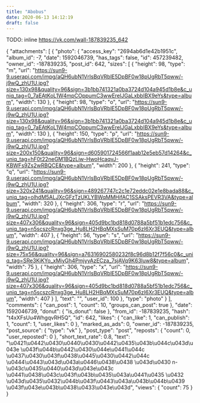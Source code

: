 ```yaml
---
title: "Abobus"
date: 2020-06-13 14:12:19
draft: false
---
```


TODO: inline https://vk.com/wall-187839235_642

{
  "attachments": [
    {
      "photo": {
        "access_key": "2694ab6d1e42b1951c",
        "album_id": -7,
        "date": 1592046739,
        "has_tags": false,
        "id": 457239482,
        "owner_id": -187839235,
        "post_id": 642,
        "sizes": [
          {
            "height": 98,
            "type": "m",
            "url": "https://sun9-9.userapi.com/impg/aQH6ubN1VrIsBqVRblE5DpBF0w18pUgRbT5pww/-j9wQ_zhU1U.jpg?size=130x98&quality=96&sign=3b1bb741321a0ba3724d104a945d1b8e&c_uniq_tag=0_7aEAtKoL1W4mpCOppumC3wwErelJGaLxbbIBX9eYs&type=album",
            "width": 130
          },
          {
            "height": 98,
            "type": "o",
            "url": "https://sun9-9.userapi.com/impg/aQH6ubN1VrIsBqVRblE5DpBF0w18pUgRbT5pww/-j9wQ_zhU1U.jpg?size=130x98&quality=96&sign=3b1bb741321a0ba3724d104a945d1b8e&c_uniq_tag=0_7aEAtKoL1W4mpCOppumC3wwErelJGaLxbbIBX9eYs&type=album",
            "width": 130
          },
          {
            "height": 150,
            "type": "p",
            "url": "https://sun9-9.userapi.com/impg/aQH6ubN1VrIsBqVRblE5DpBF0w18pUgRbT5pww/-j9wQ_zhU1U.jpg?size=200x150&quality=96&sign=d605901724566f1aab12e5eb57d14264&c_uniq_tag=hF0t22neGM1BQzLiw-HwoHcaqvJ-KBWFs9Zs2wRBQCE&type=album",
            "width": 200
          },
          {
            "height": 241,
            "type": "q",
            "url": "https://sun9-9.userapi.com/impg/aQH6ubN1VrIsBqVRblE5DpBF0w18pUgRbT5pww/-j9wQ_zhU1U.jpg?size=320x241&quality=96&sign=489267747c2c1e72eddc02e1e8bada88&c_uniq_tag=olhdM5ALJXcGFzTzUKLYBWqMMHifAC1SSAksPEVR3VA&type=album",
            "width": 320
          },
          {
            "height": 306,
            "type": "r",
            "url": "https://sun9-9.userapi.com/impg/aQH6ubN1VrIsBqVRblE5DpBF0w18pUgRbT5pww/-j9wQ_zhU1U.jpg?size=407x306&quality=96&sign=405d9bc1bd818d0788a5bf51b1edc756&c_uniq_tag=n5scszcRnxg3ge_Hu8LH2HBqMXsSuM70p6zI6Xr3EUQ&type=album",
            "width": 407
          },
          {
            "height": 56,
            "type": "s",
            "url": "https://sun9-9.userapi.com/impg/aQH6ubN1VrIsBqVRblE5DpBF0w18pUgRbT5pww/-j9wQ_zhU1U.jpg?size=75x56&quality=96&sign=a76316902580232f8c96d8b12f7f56c0&c_uniq_tag=SRe3KjKYo_xMjyGh4PmjyyAzECza_7sjAVq9K63luw8&type=album",
            "width": 75
          },
          {
            "height": 306,
            "type": "x",
            "url": "https://sun9-9.userapi.com/impg/aQH6ubN1VrIsBqVRblE5DpBF0w18pUgRbT5pww/-j9wQ_zhU1U.jpg?size=407x306&quality=96&sign=405d9bc1bd818d0788a5bf51b1edc756&c_uniq_tag=n5scszcRnxg3ge_Hu8LH2HBqMXsSuM70p6zI6Xr3EUQ&type=album",
            "width": 407
          }
        ],
        "text": "",
        "user_id": 100
      },
      "type": "photo"
    }
  ],
  "comments": {
    "can_post": 1,
    "count": 10,
    "groups_can_post": true
  },
  "date": 1592046739,
  "donut": {
    "is_donut": false
  },
  "from_id": -187839235,
  "hash": "t4xXFsUu4WhgqvRH5Q",
  "id": 642,
  "likes": {
    "can_like": 1,
    "can_publish": 1,
    "count": 1,
    "user_likes": 0
  },
  "marked_as_ads": 0,
  "owner_id": -187839235,
  "post_source": {
    "type": "vk"
  },
  "post_type": "post",
  "reposts": {
    "count": 0,
    "user_reposted": 0
  },
  "short_text_rate": 0.8,
  "text": "\u0421\u0442\u0430\u0440\u0430\u0442\u0435\u043b\u044c\u043d\u043e \u043f\u044b\u0442\u0430\u044e\u0441\u044c \u0437\u0430\u043f\u0438\u0445\u0430\u0442\u044c \u0444\u0443\u043d\u043a\u0446\u0438\u0438 \u043d\u0430 n-\u043c\u0435\u0440\u043d\u043e\u043c \u0441\u0438\u043c\u043f\u043b\u0435\u043a\u0441\u0435 \u0432 \u043d\u0435\u0432\u044b\u043f\u0443\u043a\u043b\u044b\u0439 \u043f\u043e\u043b\u0438\u0433\u043e\u043d",
  "views": {
    "count": 75
  }
}
